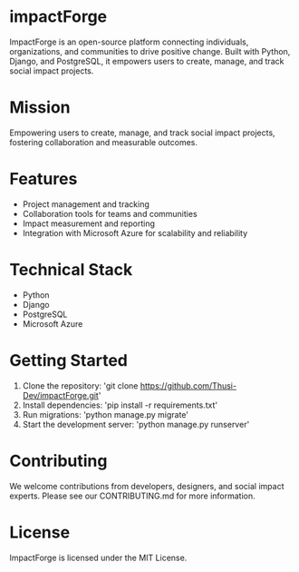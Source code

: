 # impactForge
ImpactForge is an open-source platform connecting individuals, organizations, and communities to drive positive change. Built with Python, Django, and PostgreSQL, it empowers users to create, manage, and track social impact projects.

# Mission
Empowering users to create, manage, and track social impact projects, fostering collaboration and measurable outcomes.

# Features
- Project management and tracking
- Collaboration tools for teams and communities
- Impact measurement and reporting
- Integration with Microsoft Azure for scalability and reliability

# Technical Stack
- Python
- Django
- PostgreSQL
- Microsoft Azure

# Getting Started
1. Clone the repository: 'git clone https://github.com/Thusi-Dev/impactForge.git'
2. Install dependencies: 'pip install -r requirements.txt'
3. Run migrations: 'python manage.py migrate'
4. Start the development server: 'python manage.py runserver'

# Contributing
We welcome contributions from developers, designers, and social impact experts. Please see our CONTRIBUTING.md for more information.

# License
ImpactForge is licensed under the MIT License.
